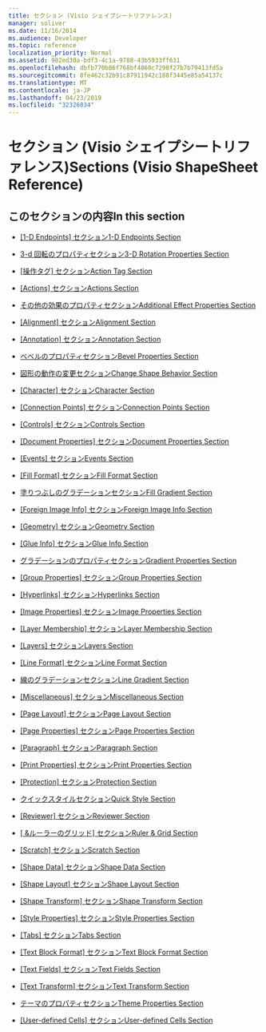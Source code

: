 ```yaml
---
title: セクション (Visio シェイプシートリファレンス)
manager: soliver
ms.date: 11/16/2014
ms.audience: Developer
ms.topic: reference
localization_priority: Normal
ms.assetid: 982ed30a-bdf3-4c1a-9788-43b5933ff631
ms.openlocfilehash: dbfb770b86f768bf4860c7298f27b7b79413fd5a
ms.sourcegitcommit: 8fe462c32b91c87911942c188f3445e85a54137c
ms.translationtype: MT
ms.contentlocale: ja-JP
ms.lasthandoff: 04/23/2019
ms.locfileid: "32326034"
---
```

# <a name="sections-visio-shapesheet-reference"></a><span data-ttu-id="d36c2-102">セクション (Visio シェイプシートリファレンス)</span><span class="sxs-lookup"><span data-stu-id="d36c2-102">Sections (Visio ShapeSheet Reference)</span></span>

## <a name="in-this-section"></a><span data-ttu-id="d36c2-103">このセクションの内容</span><span class="sxs-lookup"><span data-stu-id="d36c2-103">In this section</span></span>

- <span data-ttu-id="d36c2-104">[[1-D Endpoints] セクション](1-d-endpoints-section.md)</span><span class="sxs-lookup"><span data-stu-id="d36c2-104">[1-D Endpoints Section](1-d-endpoints-section.md)</span></span>
    
- [<span data-ttu-id="d36c2-105">3-d 回転のプロパティセクション</span><span class="sxs-lookup"><span data-stu-id="d36c2-105">3-D Rotation Properties Section</span></span>](3-d-rotation-properties-section.md)
    
- <span data-ttu-id="d36c2-106">[[操作タグ] セクション](action-tag-section.md)</span><span class="sxs-lookup"><span data-stu-id="d36c2-106">[Action Tag Section](action-tag-section.md)</span></span>
    
- <span data-ttu-id="d36c2-107">[[Actions] セクション](actions-section.md)</span><span class="sxs-lookup"><span data-stu-id="d36c2-107">[Actions Section](actions-section.md)</span></span>
    
- [<span data-ttu-id="d36c2-108">その他の効果のプロパティセクション</span><span class="sxs-lookup"><span data-stu-id="d36c2-108">Additional Effect Properties Section</span></span>](additional-effect-properties-section.md)
    
- <span data-ttu-id="d36c2-109">[[Alignment] セクション](alignment-section.md)</span><span class="sxs-lookup"><span data-stu-id="d36c2-109">[Alignment Section](alignment-section.md)</span></span>
    
- <span data-ttu-id="d36c2-110">[[Annotation] セクション](annotation-section.md)</span><span class="sxs-lookup"><span data-stu-id="d36c2-110">[Annotation Section](annotation-section.md)</span></span>
    
- [<span data-ttu-id="d36c2-111">ベベルのプロパティセクション</span><span class="sxs-lookup"><span data-stu-id="d36c2-111">Bevel Properties Section</span></span>](bevel-properties-section.md)
    
- [<span data-ttu-id="d36c2-112">図形の動作の変更セクション</span><span class="sxs-lookup"><span data-stu-id="d36c2-112">Change Shape Behavior Section</span></span>](change-shape-behavior-section.md)
    
- <span data-ttu-id="d36c2-113">[[Character] セクション](character-section.md)</span><span class="sxs-lookup"><span data-stu-id="d36c2-113">[Character Section](character-section.md)</span></span>
    
- <span data-ttu-id="d36c2-114">[[Connection Points] セクション](connection-points-section.md)</span><span class="sxs-lookup"><span data-stu-id="d36c2-114">[Connection Points Section](connection-points-section.md)</span></span>
    
- <span data-ttu-id="d36c2-115">[[Controls] セクション](controls-section.md)</span><span class="sxs-lookup"><span data-stu-id="d36c2-115">[Controls Section](controls-section.md)</span></span>
    
- <span data-ttu-id="d36c2-116">[[Document Properties] セクション](document-properties-section.md)</span><span class="sxs-lookup"><span data-stu-id="d36c2-116">[Document Properties Section](document-properties-section.md)</span></span>
    
- <span data-ttu-id="d36c2-117">[[Events] セクション](events-section.md)</span><span class="sxs-lookup"><span data-stu-id="d36c2-117">[Events Section](events-section.md)</span></span>
    
- <span data-ttu-id="d36c2-118">[[Fill Format] セクション](fill-format-section.md)</span><span class="sxs-lookup"><span data-stu-id="d36c2-118">[Fill Format Section](fill-format-section.md)</span></span>
    
- [<span data-ttu-id="d36c2-119">塗りつぶしのグラデーションセクション</span><span class="sxs-lookup"><span data-stu-id="d36c2-119">Fill Gradient Section</span></span>](fill-gradient-section.md)
    
- <span data-ttu-id="d36c2-120">[[Foreign Image Info] セクション](foreign-image-info-section.md)</span><span class="sxs-lookup"><span data-stu-id="d36c2-120">[Foreign Image Info Section](foreign-image-info-section.md)</span></span>
    
- <span data-ttu-id="d36c2-121">[[Geometry] セクション](geometry-section.md)</span><span class="sxs-lookup"><span data-stu-id="d36c2-121">[Geometry Section](geometry-section.md)</span></span>
    
- <span data-ttu-id="d36c2-122">[[Glue Info] セクション](glue-info-section.md)</span><span class="sxs-lookup"><span data-stu-id="d36c2-122">[Glue Info Section](glue-info-section.md)</span></span>
    
- [<span data-ttu-id="d36c2-123">グラデーションのプロパティセクション</span><span class="sxs-lookup"><span data-stu-id="d36c2-123">Gradient Properties Section</span></span>](gradient-properties-section.md)
    
- <span data-ttu-id="d36c2-124">[[Group Properties] セクション](group-properties-section.md)</span><span class="sxs-lookup"><span data-stu-id="d36c2-124">[Group Properties Section](group-properties-section.md)</span></span>
    
- <span data-ttu-id="d36c2-125">[[Hyperlinks] セクション](hyperlinks-section.md)</span><span class="sxs-lookup"><span data-stu-id="d36c2-125">[Hyperlinks Section](hyperlinks-section.md)</span></span>
    
- <span data-ttu-id="d36c2-126">[[Image Properties] セクション](image-properties-section.md)</span><span class="sxs-lookup"><span data-stu-id="d36c2-126">[Image Properties Section](image-properties-section.md)</span></span>
    
- <span data-ttu-id="d36c2-127">[[Layer Membership] セクション](layer-membership-section.md)</span><span class="sxs-lookup"><span data-stu-id="d36c2-127">[Layer Membership Section](layer-membership-section.md)</span></span>
    
- <span data-ttu-id="d36c2-128">[[Layers] セクション](layers-section.md)</span><span class="sxs-lookup"><span data-stu-id="d36c2-128">[Layers Section](layers-section.md)</span></span>
    
- <span data-ttu-id="d36c2-129">[[Line Format] セクション](line-format-section.md)</span><span class="sxs-lookup"><span data-stu-id="d36c2-129">[Line Format Section](line-format-section.md)</span></span>
    
- [<span data-ttu-id="d36c2-130">線のグラデーションセクション</span><span class="sxs-lookup"><span data-stu-id="d36c2-130">Line Gradient Section</span></span>](line-gradient-section.md)
    
- <span data-ttu-id="d36c2-131">[[Miscellaneous] セクション](miscellaneous-section.md)</span><span class="sxs-lookup"><span data-stu-id="d36c2-131">[Miscellaneous Section](miscellaneous-section.md)</span></span>
    
- <span data-ttu-id="d36c2-132">[[Page Layout] セクション](page-layout-section.md)</span><span class="sxs-lookup"><span data-stu-id="d36c2-132">[Page Layout Section](page-layout-section.md)</span></span>
    
- <span data-ttu-id="d36c2-133">[[Page Properties] セクション](page-properties-section.md)</span><span class="sxs-lookup"><span data-stu-id="d36c2-133">[Page Properties Section](page-properties-section.md)</span></span>
    
- <span data-ttu-id="d36c2-134">[[Paragraph] セクション](paragraph-section.md)</span><span class="sxs-lookup"><span data-stu-id="d36c2-134">[Paragraph Section](paragraph-section.md)</span></span>
    
- <span data-ttu-id="d36c2-135">[[Print Properties] セクション](print-properties-section.md)</span><span class="sxs-lookup"><span data-stu-id="d36c2-135">[Print Properties Section](print-properties-section.md)</span></span>
    
- <span data-ttu-id="d36c2-136">[[Protection] セクション](protection-section.md)</span><span class="sxs-lookup"><span data-stu-id="d36c2-136">[Protection Section](protection-section.md)</span></span>
    
- [<span data-ttu-id="d36c2-137">クイックスタイルセクション</span><span class="sxs-lookup"><span data-stu-id="d36c2-137">Quick Style Section</span></span>](quick-style-section.md)
    
- <span data-ttu-id="d36c2-138">[[Reviewer] セクション](reviewer-section.md)</span><span class="sxs-lookup"><span data-stu-id="d36c2-138">[Reviewer Section](reviewer-section.md)</span></span>
    
- <span data-ttu-id="d36c2-139">[[ &amp;ルーラーのグリッド] セクション](rulergrid-section.md)</span><span class="sxs-lookup"><span data-stu-id="d36c2-139">[Ruler &amp; Grid Section](rulergrid-section.md)</span></span>
    
- <span data-ttu-id="d36c2-140">[[Scratch] セクション](scratch-section.md)</span><span class="sxs-lookup"><span data-stu-id="d36c2-140">[Scratch Section](scratch-section.md)</span></span>
    
- <span data-ttu-id="d36c2-141">[[Shape Data] セクション](shape-data-section.md)</span><span class="sxs-lookup"><span data-stu-id="d36c2-141">[Shape Data Section](shape-data-section.md)</span></span>
    
- <span data-ttu-id="d36c2-142">[[Shape Layout] セクション](shape-layout-section.md)</span><span class="sxs-lookup"><span data-stu-id="d36c2-142">[Shape Layout Section](shape-layout-section.md)</span></span>
    
- <span data-ttu-id="d36c2-143">[[Shape Transform] セクション](shape-transform-section.md)</span><span class="sxs-lookup"><span data-stu-id="d36c2-143">[Shape Transform Section](shape-transform-section.md)</span></span>
    
- <span data-ttu-id="d36c2-144">[[Style Properties] セクション](style-properties-section.md)</span><span class="sxs-lookup"><span data-stu-id="d36c2-144">[Style Properties Section](style-properties-section.md)</span></span>
    
- <span data-ttu-id="d36c2-145">[[Tabs] セクション](tabs-section.md)</span><span class="sxs-lookup"><span data-stu-id="d36c2-145">[Tabs Section](tabs-section.md)</span></span>
    
- <span data-ttu-id="d36c2-146">[[Text Block Format] セクション](text-block-format-section.md)</span><span class="sxs-lookup"><span data-stu-id="d36c2-146">[Text Block Format Section](text-block-format-section.md)</span></span>
    
- <span data-ttu-id="d36c2-147">[[Text Fields] セクション](text-fields-section.md)</span><span class="sxs-lookup"><span data-stu-id="d36c2-147">[Text Fields Section](text-fields-section.md)</span></span>
    
- <span data-ttu-id="d36c2-148">[[Text Transform] セクション](text-transform-section.md)</span><span class="sxs-lookup"><span data-stu-id="d36c2-148">[Text Transform Section](text-transform-section.md)</span></span>
    
- [<span data-ttu-id="d36c2-149">テーマのプロパティセクション</span><span class="sxs-lookup"><span data-stu-id="d36c2-149">Theme Properties Section</span></span>](theme-properties-section.md)
    
- <span data-ttu-id="d36c2-150">[[User-defined Cells] セクション](user-defined-cells-section.md)</span><span class="sxs-lookup"><span data-stu-id="d36c2-150">[User-defined Cells Section](user-defined-cells-section.md)</span></span>
    

